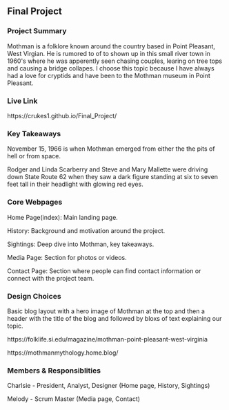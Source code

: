 ## Final Project

### Project Summary

<p>Mothman is a folklore known around the country based in Point Pleasant, West Virgian. He is rumored to of to shown up in this small river town in 1960's where he was apperently seen chasing couples, learing on tree tops and causing a bridge collapes. I choose this topic because I have always had a love for cryptids and have been to the Mothman museum in Point Pleasant.</p>

### Live Link

<p>https://crukes1.github.io/Final_Project/</p>

### Key Takeaways

<p>November 15, 1966 is when Mothman emerged from either the the pits of hell or from space.</p>
<p> Rodger and Linda Scarberry and Steve and Mary Mallette were driving down State Route 62 when they saw a dark figure standing at six to seven feet tall in their headlight with glowing red eyes.</p>

### Core Webpages
<p>Home Page(index): Main landing page.</p>
<p>History: Background and motivation around the project.</p>
<p>Sightings: Deep dive into Mothman, key takeaways.</p>
<p>Media Page: Section for photos or videos. </p>
<p>Contact Page: Section where people can find contact information or connect with the project team.</p>


### Design Choices

<p>
Basic blog layout with a hero image of Mothman at the top and then a header with the title of the blog and followed by bloxs of text explaining our topic. 
</p>
<p>
https://folklife.si.edu/magazine/mothman-point-pleasant-west-virginia
</p>
<p>
https://mothmanmythology.home.blog/
</p>

### Members & Responsiblities

<p>Charlsie - President, Analyst, Designer (Home page, History, Sightings)</p>
<p>Melody - Scrum Master (Media page, Contact) </p>

